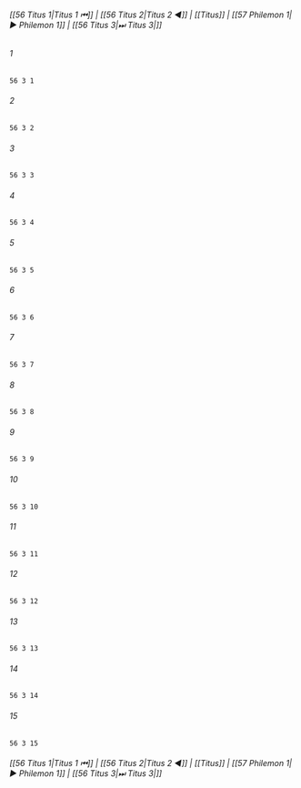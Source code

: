 
###### [[56 Titus 1|Titus 1 ⏮]] | [[56 Titus 2|Titus 2 ◀]] | [[Titus]] | [[57 Philemon 1|▶ Philemon 1]] | [[56 Titus 3|⏭ Titus 3|]]

###### 1
``` verse
56 3 1 
```
###### 2
``` verse
56 3 2 
```
###### 3
``` verse
56 3 3 
```
###### 4
``` verse
56 3 4 
```
###### 5
``` verse
56 3 5 
```
###### 6
``` verse
56 3 6 
```
###### 7
``` verse
56 3 7 
```
###### 8
``` verse
56 3 8 
```
###### 9
``` verse
56 3 9 
```
###### 10
``` verse
56 3 10 
```
###### 11
``` verse
56 3 11 
```
###### 12
``` verse
56 3 12 
```
###### 13
``` verse
56 3 13 
```
###### 14
``` verse
56 3 14 
```
###### 15
``` verse
56 3 15 
```

###### [[56 Titus 1|Titus 1 ⏮]] | [[56 Titus 2|Titus 2 ◀]] | [[Titus]] | [[57 Philemon 1|▶ Philemon 1]] | [[56 Titus 3|⏭ Titus 3|]]

